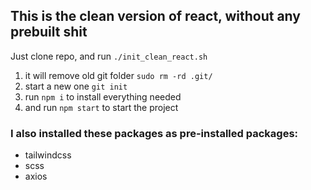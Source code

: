 ## This is the clean version of react, without any prebuilt shit
Just clone repo, and run `./init_clean_react.sh`
1. it will remove old git folder `sudo rm -rd .git/`
2. start a new one `git init`
3. run `npm i` to install everything needed
4. and run `npm start` to start the project

### I also installed these packages as pre-installed packages:
* tailwindcss
* scss
* axios
